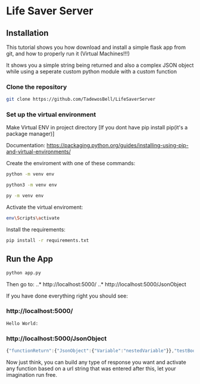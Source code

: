# Life Saver Server

## Installation

This tutorial shows you how download and install a simple flask app from git, and how to properly run it (Virtual Machines!!!)

It shows you a simple string being returned and also a complex JSON object while using a seperate custom python module with
a custom function

### Clone the repository

```sh
git clone https://github.com/TadewosBell/LifeSaverServer
```
### Set up the virtual environment

Make Virtual ENV in project directory [If you dont have pip install pip(it's a package manager)]

Documentation: https://packaging.python.org/guides/installing-using-pip-and-virtual-environments/

Create the enviroment with one of these commands:

```sh
python -m venv env
```
```sh
python3 -m venv env
```
```sh
py -m venv env
```
Activate the virtual enviroment:

```sh
env\Scripts\activate
```
Install the requirements:

```sh
pip install -r requirements.txt
```
## Run the App

```sh
python app.py
```
Then go to:
..* http://localhost:5000/
..* http://localhost:5000/JsonObject

If you have done everything right you should see:

### http://localhost:5000/
```	
Hello World:
```
### http://localhost:5000/JsonObject
```js
{"functionReturn":{"JsonObject":{"Variable":"nestedVariable"}},"testBool":false,"testNumber":1,"testString":"1"}: for the JsonObject directory
```

Now just think, you can build any type of response you want and activate any function based on a url string that was entered after this, let your imagination run free.





